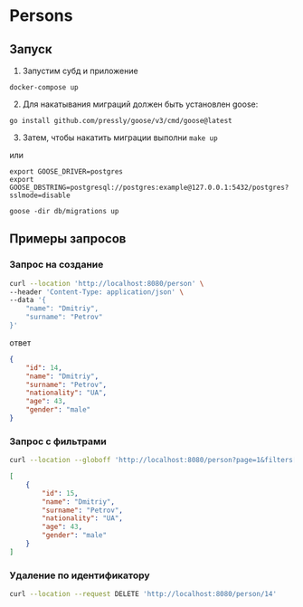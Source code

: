 # Persons

## Запуск

1. Запустим субд и приложение

`docker-compose up`

2. Для накатывания миграций должен быть установлен goose:

```
go install github.com/pressly/goose/v3/cmd/goose@latest
```

3. Затем, чтобы накатить миграции выполни
```make up```

или 

```
export GOOSE_DRIVER=postgres
export GOOSE_DBSTRING=postgresql://postgres:example@127.0.0.1:5432/postgres?sslmode=disable

goose -dir db/migrations up
```

## Примеры запросов

### Запрос на создание

```bash
curl --location 'http://localhost:8080/person' \
--header 'Content-Type: application/json' \
--data '{
    "name": "Dmitriy",
    "surname": "Petrov"
}'
```

ответ 
```json
{
    "id": 14,
    "name": "Dmitriy",
    "surname": "Petrov",
    "nationality": "UA",
    "age": 43,
    "gender": "male"
}
```

### Запрос с фильтрами 

```bash
curl --location --globoff 'http://localhost:8080/person?page=1&filters[nationality]=RU'
```

```json
[
    {
        "id": 15,
        "name": "Dmitriy",
        "surname": "Petrov",
        "nationality": "UA",
        "age": 43,
        "gender": "male"
    }
]
```

### Удаление по идентификатору
```bash
curl --location --request DELETE 'http://localhost:8080/person/14'
```

